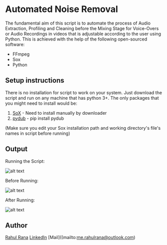# Automated Noise Removal

The fundamental aim of this script is to automate the process of Audio Extraction, Profiling and Cleaning before the Mixing Stage for Voice-Overs or Audio Recordings in videos that is adjustable according to the user using Python. This is achieved with the help of the following open-sourced software:
- FFmpeg
- Sox
- Python

## Setup instructions

There is no installation for script to work on your system. Just download the script and run on any machine that has python 3+. The only packages that you might need to install would be:
1. [SoX]( http://sox.sourceforge.net/ ) - Need to install manually by downloader
2. [pydub](https://pypi.org/project/pydub/) - pip install pydub

(Make sure you edit your Sox installation path and working directory's file's names in script before running)

## Output

Running the Script:

![alt text](https://i.imgur.com/eQE2Q2D.png)



Before Running:

![alt text](https://i.imgur.com/IMwghKX.png)



After Running:

![alt text](https://i.imgur.com/VjEH8TA.png)

## Author

[Rahul Rana](https://github.com/owlrana)
[LinkedIn](https://www.linkedin.com/in/reachrahulrana/)
[Mail]((mailto:me.rahulrana@outlook.com)
